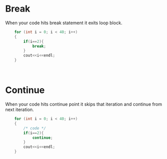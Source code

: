 # Break

When your code hits break statement it exits loop block.

```cpp
    for (int i = 0; i < 40; i++)
    {
        if(i==2){
            break;
        }
        cout<<i<<endl;
    }
```

<br>

# Continue

When your code hits continue point it skips that iteration and continue from next iteration.

```cpp
    for (int i = 0; i < 40; i++)
    {
        /* code */
        if(i==2){
            continue;
        }
        cout<<i<<endl;
    }
```